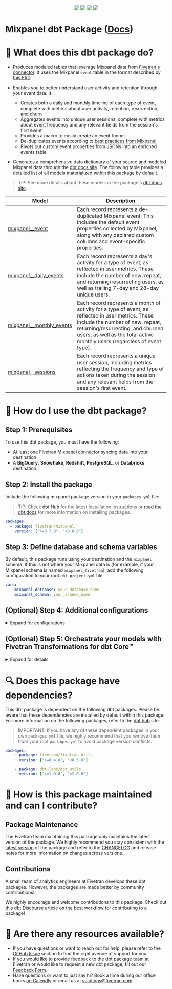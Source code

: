 <p align="center">
    <a alt="License"
        href="https://github.com/fivetran/dbt_mixpanel/blob/main/LICENSE">
        <img src="https://img.shields.io/badge/License-Apache%202.0-blue.svg" /></a>
    <a alt="dbt-core">
        <img src="https://img.shields.io/badge/dbt_Core™_version->=1.3.0_<2.0.0-orange.svg" /></a>
    <a alt="Maintained?">
        <img src="https://img.shields.io/badge/Maintained%3F-yes-green.svg" /></a>
    <a alt="PRs">
        <img src="https://img.shields.io/badge/Contributions-welcome-blueviolet" /></a>
</p>

# Mixpanel dbt Package ([Docs](https://fivetran.github.io/dbt_mixpanel/))
# 📣 What does this dbt package do?

- Produces modeled tables that leverage Mixpanel data from [Fivetran's connector](https://fivetran.com/docs/applications/mixpanel). It uses the Mixpanel `event` table in the format described by [this ERD](https://fivetran.com/docs/applications/mixpanel#schemainformation).

- Enables you to better understand user activity and retention through your event data. It:
  - Creates both a daily and monthly timeline of each type of event, complete with metrics about user activity, retention, resurrection, and churn
  - Aggregates events into unique user sessions, complete with metrics about event frequency and any relevant fields from the session's first event
  - Provides a macro to easily create an event funnel
  - De-duplicates events according to [best practices from Mixpanel](https://developer.mixpanel.com/reference/http#event-deduplication)
  - Pivots out custom event properties from JSONs into an enriched events table
- Generates a comprehensive data dictionary of your source and modeled Mixpanel data through the [dbt docs site](https://fivetran.github.io/dbt_mixpanel/#!/overview).
The following table provides a detailed list of all models materialized within this package by default. 
> TIP: See more details about these models in the package's [dbt docs site](https://fivetran.github.io/dbt_mixpanel/#!/overview?g_v=1).

| **Model**                | **Description**                                                                                                                                |
| ------------------------ | ---------------------------------------------------------------------------------------------------------------------------------------------- |
| [mixpanel__event](https://fivetran.github.io/dbt_mixpanel/#!/model/model.mixpanel.mixpanel__event)             | Each record represents a de-duplicated Mixpanel event. This includes the default event properties collected by Mixpanel, along with any declared custom columns and event-specific properties. |
| [mixpanel__daily_events](https://fivetran.github.io/dbt_mixpanel/#!/model/model.mixpanel.mixpanel__daily_events)             | Each record represents a day's activity for a type of event, as reflected in user metrics. These include the number of new, repeat, and returning/resurrecting users, as well as trailing 7-day and 28-day unique users. |
| [mixpanel__monthly_events](https://fivetran.github.io/dbt_mixpanel/#!/model/model.mixpanel.mixpanel__monthly_events)          | Each record represents a month of activity for a type of event, as reflected in user metrics. These include the number of new, repeat, returning/resurrecting, and churned users, as well as the total active monthly users (regardless of event type). |
| [mixpanel__sessions](https://fivetran.github.io/dbt_mixpanel/#!/model/model.mixpanel.mixpanel__sessions)          | Each record represents a unique user session, including metrics reflecting the frequency and type of actions taken during the session and any relevant fields from the session's first event. |

# 🎯 How do I use the dbt package?

## Step 1: Prerequisites
To use this dbt package, you must have the following:

- At least one Fivetran Mixpanel connector syncing data into your destination.
- A **BigQuery**, **Snowflake**, **Redshift**, **PostgreSQL**, or **Databricks** destination.

## Step 2: Install the package
Include the following mixpanel package version in your `packages.yml` file:
> TIP: Check [dbt Hub](https://hub.getdbt.com/) for the latest installation instructions or [read the dbt docs](https://docs.getdbt.com/docs/package-management) for more information on installing packages.

```yaml
packages:
  - package: fivetran/mixpanel
    version: [">=0.7.0", "<0.8.0"]
```
## Step 3: Define database and schema variables
By default, this package runs using your destination and the `mixpanel` schema. If this is not where your Mixpanel data is (for example, if your Mixpanel schema is named `mixpanel_fivetran`), add the following configuration to your root `dbt_project.yml` file:

```yml
vars:
    mixpanel_database: your_database_name
    mixpanel_schema: your_schema_name 
```

## (Optional) Step 4: Additional configurations
<details><summary>Expand for configurations</summary>

## Macros
### analyze_funnel [(source)](https://github.com/fivetran/dbt_mixpanel/blob/master/macros/analyze_funnel.sql)
You can use the `analyze_funnel(event_funnel, group_by_column, conversion_criteria)` macro to produce a funnel between a given list of event types. 

It returns the following:
- The number of events and users at each step
- The overall user and event conversion % between the top of the funnel and each step
- The relative user and event conversion % between subsequent steps 
> Note: The relative order of the steps is determined by their event volume, not the order in which they are input.

The macro takes the following as arguments:
- `event_funnel`: List of event types (not case sensitive). 
  - Example: `'['play_song', 'stop_song', 'exit']`
- `group_by_column`: (Optional) A column by which you want to segment the funnel (this macro pulls data from the `mixpanel__event` model). The default value is `None`. 
  - Examaple: `group_by_column = 'country_code'`.
- `conversion_criteria`: (Optional) A `WHERE` clause that will be applied when selecting from `mixpanel__event`. 
  - Example: To limit all events in the funnel to the United States, you'd provide `conversion_criteria = 'country_code = "US"'`. To limit the events to only song play events to the US, you'd input `conversion_criteria = 'country_code = "US"' OR event_type != 'play_song'`.

### Pivoting Out Event Properties
By default, this package selects the [default columns collected by Mixpanel](https://help.mixpanel.com/hc/en-us/articles/115004613766-What-properties-do-Mixpanel-s-libraries-store-by-default-). However, you likely have custom properties or columns that you'd like to include in the `mixpanel__event` model.

If there are properties in the `mixpanel.event.properties` JSON blob that you'd like to pivot out into columns, add the following variable to your `dbt_project.yml` file:

```yml
vars:
  mixpanel:
    event_properties_to_pivot: ['the', 'list', 'of', 'property', 'fields'] # Note: this is case-SENSITIVE and must match the casing of the property as it appears in the JSON
```

### Passthrough Columns
Additionally, this package includes all standard source `EVENT` columns defined in the `staging_columns` macro. You can add more columns using our passthrough column variables. These variables allow the passthrough fields to be aliased (`alias`) and casted (`transform_sql`) if desired, although it is not required. Data type casting is configured via a SQL snippet within the `transform_sql` key. You may add the desired SQL snippet while omitting the `as field_name` part of the casting statement - this will be dealt with by the alias attribute - and your custom passthrough fields will be casted accordingly.

Use the following format for declaring the respective passthrough variables:

```yml
vars:
  mixpanel:
    event_custom_columns:
      - name:           "property_field_id"
        alias:          "new_name_for_this_field_id"
        transform_sql:  "cast(property_field_id as int64)"
      - name:           "this_other_field"
        transform_sql:  "cast(this_other_field as string)"
```
### Sessions Event Frequency Limit
The `event_frequencies` field within the `mixpanel__sessions` model reports all event types and the frequency of those events as a JSON blob via a string aggregation. For some users there can be thousands of different event types that take place. For Redshift and Postgres warehouses there currently exists a limit for string aggregations (up to 65,535). As a result, in order for Redshift and Postgres users to still leverage the `event_frequencies` field, an artificial limit is applied to this field of 1,000. If you would like to adjust this limit, you may do so by modifying the below variable in your project configuration.
```yml
vars:
  mixpanel:
    mixpanel__event_frequency_limit: 500 ## Default is 1000
```
### Event Date Range
Because of the typical volume of event data, you may want to limit this package's models to work with a recent date range of your Mixpanel data (however, note that all final models are materialized as [incremental](https://docs.getdbt.com/docs/building-a-dbt-project/building-models/materializations#incremental) tables).

By default, the package looks at all events since January 1, 2010. To change this start date, add the following variable to your `dbt_project.yml` file:

```yml
vars:
  mixpanel:
    date_range_start: 'yyyy-mm-dd' 
```

**Note:** This date range will not affect the `number_of_new_users` column in the `mixpanel__daily_events` or `mixpanel__monthly_events` models. This metric will be *true* new users.

### Global Event Filters
In addition to limiting the date range, you may want to employ other filters to remove noise from your event data. 

To apply a global filter to events (and therefore **all** models in this package), add the following variable to your `dbt_project.yml` file. It will be applied as a `WHERE` clause when selecting from the source table, `mixpanel.event`. 

```yml
vars:
  mixpanel:
    # Ex: removing internal user
    global_event_filter: 'distinct_id != "1234abcd"'
```

### Session Configurations
#### Session Inactivity Timeout
This package sessionizes events based on the periods of inactivity between a user's events on a device. By default, the package will denote a new session once the period between events surpasses **30 minutes**. 

To change this timeout value, add the following variable to your `dbt_project.yml` file:

```yml
vars:
  mixpanel:
    sessionization_inactivity: number_of_minutes # ex: 60
```

#### Session Pass-Through Columns
By default, the `mixpanel__sessions` model will contain the following columns from `mixpanel__event`:
- `people_id`: The ID of the user
- `device_id`: The ID of the device they used in this session
- `event_frequencies`: A JSON of the frequency of each `event_type` in the session

To pass through any additional columns from the events table to `mixpanel__sessions`, add the following variable to your `dbt_project.yml` file. The value of each field will be pulled from the first event of the session.

```yml
vars:
  mixpanel:
    session_passthrough_columns: ['the', 'list', 'of', 'column', 'names'] 
```

#### Session Event Criteria
In addition to any global event filters, you may want to disclude events or place filters on them in order to qualify for sessionization. 

To apply any filters to the events in the sessions model, add the following variable to your `dbt_project.yml` file. It will be applied as a `WHERE` clause when selecting from `mixpanel__event`.

```yml
vars:
  mixpanel:

    # ex: limit sessions to include only these kinds of events
    session_event_criteria: 'event_type in ("play_song", "stop_song", "create_playlist")'
```

#### Session Trailing Window
Events can sometimes come late. For example, events triggered on a mobile device that is offline will be sent to Mixpanel once the device reconnects to wifi or a cell network. This makes sessionizing a bit trickier/costlier, as the sessions model (and all final models in this package) is materialized as an incremental table. 

Therefore, to avoid requiring a full refresh to incorporate these delayed events into sessions, the package by default re-sessionizes the most recent 3 hours of events on each run. To change this, add the following variable to your `dbt_project.yml` file:

```yml
vars:
  mixpanel:
    sessionization_trailing_window: number_of_hours # ex: 12
```

### Changing the Build Schema
By default this package will build the Mixpanel staging models within a schema titled (<target_schema> + `_stg_mixpanel`) and Mixpanel final models within a schema titled (<target_schema> + `mixpanel`) in your target database. If this is not where you would like your modeled Mixpanel data to be written to, add the following configuration to your `dbt_project.yml` file:

```yml
models:
    mixpanel:
      +schema: my_new_schema_name # leave blank for just the target_schema
      staging:
        +schema: my_new_schema_name # leave blank for just the target_schema
```

### Change the source table references
If an individual source table has a different name than the package expects, add the table name as it appears in your destination to the respective variable:

> IMPORTANT: See this project's [`dbt_project.yml`](https://github.com/fivetran/dbt_mixpanel_source/blob/main/dbt_project.yml) variable declarations to see the expected names.

```yml
vars:
    mixpanel_<default_source_table_name>_identifier: your_table_name 
```

## Event De-Duplication Logic

Events are considered duplicates and consolidated by the package if they contain the same:
* `insert_id` (used for de-deuplication internally by Mixpanel)
* `people_id` (originally named `distinct_id`)
* type of event
* calendar date of occurrence (event timestamps are set in the timezone the Mixpanel project is configured to)

This is performed in line with Mixpanel's internal de-duplication process, in which events are de-duped at the end of each day. This means that if an event was triggered during an offline session at 11:59 PM and _resent_ when the user came online at 12:01 AM, these records would _not_ be de-duplicated. This is the case in both Mixpanel and the Mixpanel dbt package.

</details>

## (Optional) Step 5: Orchestrate your models with Fivetran Transformations for dbt Core™
<details><summary>Expand for details</summary>
<br>
    
Fivetran offers the ability for you to orchestrate your dbt project through [Fivetran Transformations for dbt Core™](https://fivetran.com/docs/transformations/dbt). Learn how to set up your project for orchestration through Fivetran in our [Transformations for dbt Core setup guides](https://fivetran.com/docs/transformations/dbt#setupguide).
</details>

# 🔍 Does this package have dependencies?
This dbt package is dependent on the following dbt packages. Please be aware that these dependencies are installed by default within this package. For more information on the following packages, refer to the [dbt hub](https://hub.getdbt.com/) site.
> IMPORTANT: If you have any of these dependent packages in your own `packages.yml` file, we highly recommend that you remove them from your root `packages.yml` to avoid package version conflicts.
    
```yml
packages:
    - package: fivetran/fivetran_utils
      version: [">=0.4.0", "<0.5.0"]

    - package: dbt-labs/dbt_utils
      version: [">=1.0.0", "<2.0.0"]
```
# 🙌 How is this package maintained and can I contribute?
## Package Maintenance
The Fivetran team maintaining this package _only_ maintains the latest version of the package. We highly recommend you stay consistent with the [latest version](https://hub.getdbt.com/fivetran/mixpanel/latest/) of the package and refer to the [CHANGELOG](https://github.com/fivetran/dbt_mixpanel/blob/main/CHANGELOG.md) and release notes for more information on changes across versions.

## Contributions
A small team of analytics engineers at Fivetran develops these dbt packages. However, the packages are made better by community contributions! 

We highly encourage and welcome contributions to this package. Check out [this dbt Discourse article](https://discourse.getdbt.com/t/contributing-to-a-dbt-package/657) on the best workflow for contributing to a package!

# 🏪 Are there any resources available?
- If you have questions or want to reach out for help, please refer to the [GitHub Issue](https://github.com/fivetran/dbt_mixpanel/issues/new/choose) section to find the right avenue of support for you.
- If you would like to provide feedback to the dbt package team at Fivetran or would like to request a new dbt package, fill out our [Feedback Form](https://www.surveymonkey.com/r/DQ7K7WW).
- Have questions or want to just say hi? Book a time during our office hours [on Calendly](https://calendly.com/fivetran-solutions-team/fivetran-solutions-team-office-hours) or email us at solutions@fivetran.com.